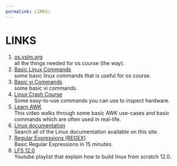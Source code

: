 ```yaml
---
permalink: LINKS/
---
```

# LINKS
1. [os.vslm.org](os.vslm.org) <br>
all the things needed for os course (the way).
2. [Basic Linux Commands](https://linuxopsys.com/topics/basic-linux-commands) <br>
some basic linux commands that is useful for os course.
3. [Basic vi Commands](https://www.cs.colostate.edu/helpdocs/vi.html) <br>
some basic vi commands.
4. [Linux Crash Course](https://www.youtube.com/watch?v=oGyJr-iUwt8) <br>
Some easy-to-use commands you can use to inspect hardware.
5. [Learn AWK](https://www.youtube.com/watch?v=9YOZmI-zWok) <br>
This video walks through some basic AWK use-cases and basic commands which are often used in real-life.
6. [Linux documentation](https://linux.die.net/) <br>
Search all of the Linux documentation available on this site.
7. [Regular Expressions (REGEX)](https://www.youtube.com/watch?v=bgBWp9EIlMM) <br>
Basic Regular Expressions in 15 minutes.
8. [LFS 12.0](https://www.youtube.com/playlist?list=PLyc5xVO2uDsA5QPbtj_eYU8J0qrvU6315) <br>
Youtube playlist that explain how to build linux from scratch 12.0.
